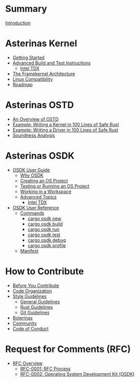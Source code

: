 # Summary

[Introduction](README.md)

# Asterinas Kernel

* [Getting Started](kernel/README.md)
* [Advanced Build and Test Instructions](kernel/advanced-instructions.md)
    * [Intel TDX](kernel/intel_tdx.md)
* [The Framekernel Architecture](kernel/the-framekernel-architecture.md)
* [Linux Compatibility](kernel/linux-compatibility.md)
* [Roadmap](kernel/roadmap.md)

# Asterinas OSTD

* [An Overview of OSTD](ostd/README.md)
* [Example: Writing a Kernel in 100 Lines of Safe Rust](ostd/a-100-line-kernel.md)
* [Example: Writing a Driver in 100 Lines of Safe Rust]()
* [Soundness Analysis]()

# Asterinas OSDK

* [OSDK User Guide](osdk/guide/README.md)
    * [Why OSDK](osdk/guide/why.md)
    * [Creating an OS Project](osdk/guide/create-project.md)
    * [Testing or Running an OS Project](osdk/guide/run-project.md)
    * [Working in a Workspace](osdk/guide/work-in-workspace.md)
    * [Advanced Topics](osdk/guide/advanced_topics.md)
        * [Intel TDX](osdk/guide/intel-tdx.md)
* [OSDK User Reference](osdk/reference/README.md)
    * [Commands](osdk/reference/commands/README.md)
        * [cargo osdk new](osdk/reference/commands/new.md)
        * [cargo osdk build](osdk/reference/commands/build.md)
        * [cargo osdk run](osdk/reference/commands/run.md)
        * [cargo osdk test](osdk/reference/commands/test.md)
        * [cargo osdk debug](osdk/reference/commands/debug.md)
        * [cargo osdk profile](osdk/reference/commands/profile.md)
    * [Manifest](osdk/reference/manifest.md)

# How to Contribute

* [Before You Contribute]()
* [Code Organization]()
* [Style Guidelines]()
    * [General Guidelines]() 
    * [Rust Guidelines](to-contribute/style-guidelines/rust-guidelines.md) 
    * [Git Guidelines]() 
* [Boterinas](to-contribute/boterinas.md)
* [Community]()
* [Code of Conduct]()

# Request for Comments (RFC)

* [RFC Overview]()
    * [RFC-0001: RFC Process]()
    * [RFC-0002: Operating System Development Kit (OSDK)]()
